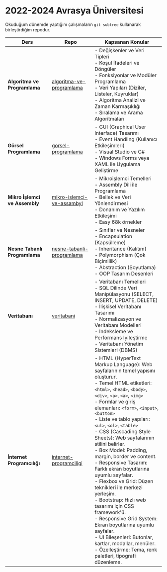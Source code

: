 # 2022-2024 Avrasya Üniversitesi
Okuduğum dönemde yaptığım çalışmaların `git subtree` kullanarak birleştirdiğim repodur.

| **Ders**                     | **Repo**                                                                 | **Kapsanan Konular**                                                                                                                                                                     |
|------------------------------|--------------------------------------------------------------------------|------------------------------------------------------------------------------------------------------------------------------------------------------------------------------------------|
| **Algoritma ve Programlama**  | [algoritma-ve-programlama](algoritma-ve-programlama) | - Değişkenler ve Veri Tipleri<br>- Koşul İfadeleri ve Döngüler<br>- Fonksiyonlar ve Modüler Programlama<br>- Veri Yapıları (Diziler, Listeler, Kuyruklar)<br>- Algoritma Analizi ve Zaman Karmaşıklığı<br>- Sıralama ve Arama Algoritmaları |
| **Görsel Programlama**        | [gorsel-programlama](gorsel-programlama)  | - GUI (Graphical User Interface) Tasarımı<br>- Event Handling (Kullanıcı Etkileşimleri)<br>- Visual Studio ve C#<br>- Windows Forms veya XAML ile Uygulama Geliştirme                      |
| **Mikro İşlemci ve Assembly** | [mikro-islemci-ve-assambyl](mikro-islemci-ve-assambyl) | - Mikroişlemci Temelleri<br>- Assembly Dili ile Programlama<br>- Bellek ve Veri Yönlendirmesi<br>- Donanım ve Yazılım Etkileşimi<br>- Easy 68k örnekler                                    |
| **Nesne Tabanlı Programlama** | [nesne-tabanli-programlama](nesne-tabanli-programlama) | - Sınıflar ve Nesneler<br>- Encapsulation (Kapsülleme)<br>- Inheritance (Kalıtım)<br>- Polymorphism (Çok Biçimlilik)<br>- Abstraction (Soyutlama)<br>- OOP Tasarım Desenleri               |
| **Veritabanı**                | [veritabani](veritabani-ders-notu)       | - Veritabanı Temelleri<br>- SQL Dilinde Veri Manipülasyonu (SELECT, INSERT, UPDATE, DELETE)<br>- İlişkisel Veritabanı Tasarımı<br>- Normalizasyon ve Veritabanı Modelleri<br>- Indeksleme ve Performans İyileştirme<br>- Veritabanı Yönetim Sistemleri (DBMS) |
| **İnternet Programcılığı**    | [internet-programciligi](internet-programciligi) | - HTML (HyperText Markup Language): Web sayfalarının temel yapısını oluşturur.<br>- Temel HTML etiketleri: `<html>`, `<head>`, `<body>`, `<div>`, `<p>`, `<a>`, `<img>`<br>- Formlar ve giriş elemanları: `<form>`, `<input>`, `<button>`<br>- Liste ve tablo yapıları: `<ul>`, `<ol>`, `<table>`<br>- CSS (Cascading Style Sheets): Web sayfalarının stilini belirler.<br>- Box Model: Padding, margin, border ve content.<br>- Responsive Tasarım: Farklı ekran boyutlarına uyumlu sayfalar.<br>- Flexbox ve Grid: Düzen teknikleri ile merkezi yerleşim.<br>- Bootstrap: Hızlı web tasarımı için CSS framework'ü.<br>- Responsive Grid System: Ekran boyutlarına uyumlu sayfalar.<br>- UI Bileşenleri: Butonlar, kartlar, modallar, menüler.<br>- Özelleştirme: Tema, renk paletleri, tipografi düzenleme. |

